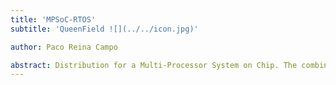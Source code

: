 ```yaml
---
title: 'MPSoC-RTOS'
subtitle: 'QueenField ![](../../icon.jpg)'

author: Paco Reina Campo

abstract: Distribution for a Multi-Processor System on Chip. The combination of Debian's philosophy and methodology and the GNU tools, the Linux kernel, and other important free software, form a unique software distribution called Debian GNU/Linux. This distribution is made up of a large number of software packages. Each package in the distribution contains executables, scripts, documentation, and configuration information, and has a maintainer who is primarily responsible for keeping the package up-to-date, tracking bug reports, and communicating with the upstream author(s) of the packaged software. Our extremely large user base, combined with our bug tracking system ensures that problems are found and fixed quickly. A Multi-Processor System on Chip (MPSoC) is a System on Chip (SoC) which includes multiple Processing Units (PU). As such, it is a Multi-Core System-on-Chip. All PUs are linked to each other by a Network on Chip (NoC). These technologies meet the performance needs of multimedia applications, telecommunication architectures or network security.
---
```

